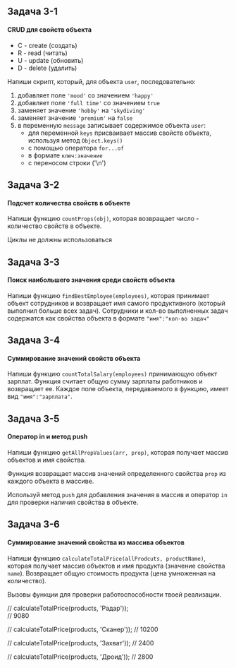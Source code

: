 ## Задача 3-1

#### CRUD для свойств объекта

- С - create (создать)
- R - read (читать)
- U - update (обновить)
- D - delete (удалить)

Напиши скрипт, который, для объекта `user`, последовательно:

1.  добавляет поле `'mood'` со значением `'happy'`
2.  добавляет поле `'full time'` со значением `true`
3.  заменяет значение `'hobby'` на `'skydiving'`
4.  заменяет значение `'premium'` на `false`
5.  в переменную `message` записывает содержимое объекта `user`:
    - для переменной `keys` присваивает массив свойств объекта, используя метод
      `Object.keys()`
    - с помощью оператора `for...of`
    - в формате `ключ:значение`
    - c переносом строки ('\n')

## Задача 3-2

#### Подсчет количества свойств в объекте

Напиши функцию `countProps(obj)`, которая возвращает число - количество свойств
в объекте.

Циклы не должны использоваться

## Задача 3-3

#### Поиск наибольшего значения среди свойств объекта

Напиши функцию `findBestEmployee(employees)`, которая принимает объект
сотрудников и возвращает имя самого продуктивного (который выполнил больше всех
задач). Сотрудники и кол-во выполненных задач содержатся как свойства объекта в
формате `"имя":"кол-во задач"`

## Задача 3-4

#### Суммирование значений свойств объекта

Напиши функцию `countTotalSalary(employees)` принимающую объект зарплат. Функция
считает общую сумму зарплаты работников и возвращает ее. Каждое поле объекта,
передаваемого в функцию, имеет вид `"имя":"зарплата"`.

## Задача 3-5

#### Оператор in и метод push

Напиши функцию `getAllPropValues(arr, prop)`, которая получает массив объектов и
имя свойства.

Функция возвращает массив значений определенного свойства `prop` из каждого
объекта в массиве.

Используй метод `push` для добавления значения в массив и оператор `in` для
проверки наличия свойства в объекте.

## Задача 3-6

#### Суммирование значений свойства из массива объектов

Напиши функцию `calculateTotalPrice(allProdcuts, productName)`, которая получает
массив объектов и имя продукта (значение свойства `name`). Возвращает общую
стоимость продукта (цена умноженная на количество).

Вызовы функции для проверки работоспособности твоей реализации.

// calculateTotalPrice(products, 'Радар'));  
// 9080

// calculateTotalPrice(products, 'Сканер')); // 10200

// calculateTotalPrice(products, 'Захват')); // 2400

// calculateTotalPrice(products, 'Дроид')); // 2800
